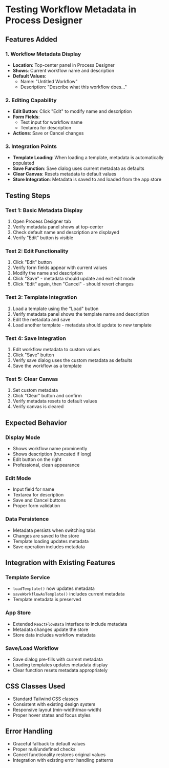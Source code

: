 # Testing Workflow Metadata in Process Designer

## Features Added

### 1. Workflow Metadata Display
- **Location**: Top-center panel in Process Designer
- **Shows**: Current workflow name and description
- **Default Values**: 
  - Name: "Untitled Workflow"
  - Description: "Describe what this workflow does..."

### 2. Editing Capability
- **Edit Button**: Click "Edit" to modify name and description
- **Form Fields**: 
  - Text input for workflow name
  - Textarea for description
- **Actions**: Save or Cancel changes

### 3. Integration Points
- **Template Loading**: When loading a template, metadata is automatically populated
- **Save Function**: Save dialog uses current metadata as defaults
- **Clear Canvas**: Resets metadata to default values
- **Store Integration**: Metadata is saved to and loaded from the app store

## Testing Steps

### Test 1: Basic Metadata Display
1. Open Process Designer tab
2. Verify metadata panel shows at top-center
3. Check default name and description are displayed
4. Verify "Edit" button is visible

### Test 2: Edit Functionality
1. Click "Edit" button
2. Verify form fields appear with current values
3. Modify the name and description
4. Click "Save" - metadata should update and exit edit mode
5. Click "Edit" again, then "Cancel" - should revert changes

### Test 3: Template Integration
1. Load a template using the "Load" button
2. Verify metadata panel shows the template name and description
3. Edit the metadata and save
4. Load another template - metadata should update to new template

### Test 4: Save Integration
1. Edit workflow metadata to custom values
2. Click "Save" button
3. Verify save dialog uses the custom metadata as defaults
4. Save the workflow as a template

### Test 5: Clear Canvas
1. Set custom metadata
2. Click "Clear" button and confirm
3. Verify metadata resets to default values
4. Verify canvas is cleared

## Expected Behavior

### Display Mode
- Shows workflow name prominently
- Shows description (truncated if long)
- Edit button on the right
- Professional, clean appearance

### Edit Mode
- Input field for name
- Textarea for description
- Save and Cancel buttons
- Proper form validation

### Data Persistence
- Metadata persists when switching tabs
- Changes are saved to the store
- Template loading updates metadata
- Save operation includes metadata

## Integration with Existing Features

### Template Service
- `loadTemplate()` now updates metadata
- `saveWorkflowAsTemplate()` includes current metadata
- Template metadata is preserved

### App Store
- Extended `ReactFlowData` interface to include metadata
- Metadata changes update the store
- Store data includes workflow metadata

### Save/Load Workflow
- Save dialog pre-fills with current metadata
- Loading templates updates metadata display
- Clear function resets metadata appropriately

## CSS Classes Used

- Standard Tailwind CSS classes
- Consistent with existing design system
- Responsive layout (min-width/max-width)
- Proper hover states and focus styles

## Error Handling

- Graceful fallback to default values
- Proper null/undefined checks
- Cancel functionality restores original values
- Integration with existing error handling patterns